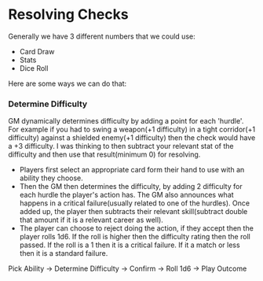 # Resolving Checks
Generally we have 3 different numbers that we could use:
- Card Draw
- Stats
- Dice Roll

Here are some ways we can do that:

### Determine Difficulty
GM dynamically determines difficulty by adding a point for each 'hurdle'. For example if you had to swing a weapon(+1 difficulty) in a tight corridor(+1 difficulty) against a shielded enemy(+1 difficulty) then the check would have a +3 difficulty. I was thinking to then subtract your relevant stat of the difficulty and then use that result(minimum 0) for resolving.

- Players first select an appropriate card form their hand to use with an ability they choose.  
- Then the GM then determines the difficulty, by adding 2 difficulty for each hurdle the player's action has. The GM also announces what happens in a critical failure(usually related to one of the hurdles). Once added up, the player then subtracts their relevant skill(subtract double that amount if it is a relevant career as well).
- The player can choose to reject doing the action, if they accept then the player rolls 1d6. If the roll is higher then the difficulty rating then the roll passed. If the roll is a 1 then it is a critical failure. If it a match or less then it is a standard failure.

Pick Ability -> Determine Difficulty -> Confirm -> Roll 1d6 -> Play Outcome
